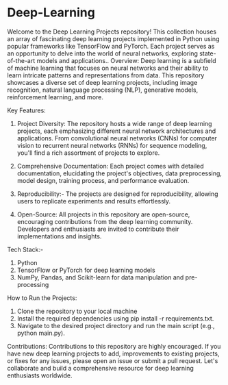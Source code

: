 # Deep-Learning
Welcome to the Deep Learning Projects repository! This collection houses an array of fascinating deep learning projects implemented in Python using popular frameworks like TensorFlow and PyTorch. Each project serves as an opportunity to delve into the world of neural networks, exploring state-of-the-art models and applications..
Overview:
Deep learning is a subfield of machine learning that focuses on neural networks and their ability to learn intricate patterns and representations from data. This repository showcases a diverse set of deep learning projects, including image recognition, natural language processing (NLP), generative models, reinforcement learning, and more.

Key Features:

1. Project Diversity: The repository hosts a wide range of deep learning projects, each emphasizing different neural network architectures and applications. From convolutional neural networks (CNNs) for computer vision to recurrent neural networks (RNNs) for sequence modeling, you'll find a rich assortment of projects to explore.

2. Comprehensive Documentation: Each project comes with detailed documentation, elucidating the project's objectives, data preprocessing, model design, training process, and performance evaluation.

3. Reproducibility:-
    The projects are designed for reproducibility, allowing users to replicate experiments and results effortlessly.

5. Open-Source: All projects in this repository are open-source, encouraging contributions from the deep learning community. Developers and enthusiasts are invited to contribute their implementations and insights.

Tech Stack:-

1. Python
2. TensorFlow or PyTorch for deep learning models
3. NumPy, Pandas, and Scikit-learn for data manipulation and pre-processing

How to Run the Projects:

1. Clone the repository to your local machine
2. Install the required dependencies using pip install -r requirements.txt.
3. Navigate to the desired project directory and run the main script (e.g., python main.py).


Contributions:
Contributions to this repository are highly encouraged. If you have new deep learning projects to add, improvements to existing projects, or fixes for any issues, please open an issue or submit a pull request. Let's collaborate and build a comprehensive resource for deep learning enthusiasts worldwide.
